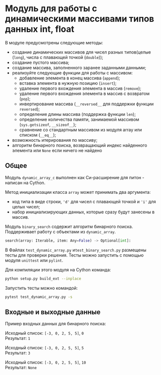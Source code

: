 # Модуль для работы с динамическими массивами типов данных int, float

В модуле предусмотрены следующие методы:
- создание динамических массивов для чисел разных типов(целые (`long`),
числа с плавающей точкой (`double`));
- создание пустого массива;
- создание массива, заполненного заранее заданными данными;
- реализуйте следующие функции для работы с массивом:
    - добавление элемента в конец массива (`append`);
    - вставка элемента в нужную позицию (`insert`);
    - удаление первого вхождения элемента в массив (`remove`);
    - удаление первого вхождения элемента в массив с возвратом (`pop`);
    - инвертирование массива (`__reversed__` для поддержки функции `reversed`);
    - определение длины массива (поддержка функции `len`);
    - определение количества памяти, занимаемой массивом (`sys.getsizeof`, `__sizeof__`);
    - сравнение со стандартным массивом из модуля array или списком (`__eq__`);
- возможность итерирования по массиву;
- алгоритм бинарного поиска, возвращающий индекс найденного элемента
или `None` если ничего не найдено

##  Общее

Модуль `dynamic_array_c` выполнен как Си-расширение для питон - написан на Cython.

Метод инициализации класса `array` может принимать два аргумента:
- код типа в виде строки, `'d'` для чисел с плавающей точкой и `'i'`
для целых чисел;
- набор инициализирующих данных, которые сразу будут занесены в массив.

Модуль `binary_search` содержит алгоритм бинарного поиска. Поддерживает работу с 
объектами из `dynamic_array`.

```python
search(array: Iterable, item: Any=False) -> Optional[int]:
```

В Файлах `test_dynamic_array.py` и`test_binary_search.py` 
размещены тесты для проверки решения. Тесты можно запустить с помощью 
модуля `unittest` или `pylint`.

Для компиляции этого модуля на Cython команда:

```bash
python setup.py build_ext --inplace
```

Запустить тесты можно командой:

```bash
pytest test_dynamic_array.py -s
```

## Входные и выходные данные

Пример входных данных для бинарного поиска:

Исходный список: ```[-3, 0, 2, 5, 5]```, ```0```<br>
Результат: ```1```<br>

Исходный список: ```[-3, 0, 2, 5, 5]```, ```5```<br>
Результат: ```3```<br>

Исходный список: ```[-3, 0, 2, 5, 5]```, ```10```<br>
Результат: ```None```<br>
